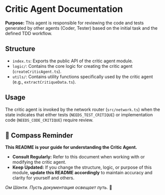 # Critic Agent Documentation

**Purpose:** This agent is responsible for reviewing the code and tests generated by other agents (Coder, Tester) based on the initial task and the defined TDD workflow.

## Structure

- `index.ts`: Exports the public API of the critic agent module.
- `logic/`: Contains the core logic for creating the critic agent (`createCriticAgent.ts`).
- `utils/`: Contains utility functions specifically used by the critic agent (e.g., `extractCritiqueData.ts`).

## Usage

The critic agent is invoked by the network router (`src/network.ts`) when the state indicates that either tests (`NEEDS_TEST_CRITIQUE`) or implementation code (`NEEDS_CODE_CRITIQUE`) require review.

## 🧭 Compass Reminder

**This README is your guide for understanding the Critic Agent.**

- **Consult Regularly:** Refer to this document when working with or modifying the critic agent.
- **Keep Updated:** If you change the structure, logic, or purpose of this module, **update this README accordingly** to maintain accuracy and clarity for yourself and others.

_Ом Шанти. Пусть документация освещает путь._ 🙏

